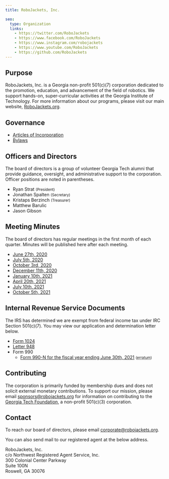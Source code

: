 ```yaml
---
title: RoboJackets, Inc.

seo:
  type: Organization
  links:
    - https://twitter.com/RoboJackets
    - https://www.facebook.com/RoboJackets
    - https://www.instagram.com/robojackets
    - https://www.youtube.com/RoboJackets
    - https://github.com/RoboJackets
---
```


## Purpose
RoboJackets, Inc. is a Georgia non-profit 501(c)(7) corporation dedicated to the promotion, education, and advancement of the field of robotics. We support hands-on, super-curricular activities at the Georgia Institute of Technology. For more information about our programs, please visit our main website, [RoboJackets.org](https://robojackets.org).

## Governance
- [Articles of Incorporation](https://drive.google.com/file/d/1OcqHgg6gsmm7M0igoncS3_vZkH_1u93N/view)
- [Bylaws](https://drive.google.com/file/d/1Nm9xpIIiznrOYsQsehvWmgUdIhvd08BZ/view)

## Officers and Directors
The board of directors is a group of volunteer Georgia Tech alumni that provide guidance, oversight, and administrative support to the corporation. Officer positions are noted in parentheses.

- Ryan Strat <small>(President)</small>
- Jonathan Spalten <small>(Secretary)</small>
- Kristaps Berzinch <small>(Treasurer)</small>
- Matthew Barulic
- Jason Gibson

## Meeting Minutes
The board of directors has regular meetings in the first month of each quarter. Minutes will be published here after each meeting.

- [June 27th, 2020](https://drive.google.com/file/d/10Drp4bHXjrMkehkWGr_uNrRqIs97UyGR/view)
- [July 5th, 2020](https://drive.google.com/file/d/1as_HCv6Hp9G7JpeVYFavYOJyuyq5FDk3/view)
- [October 3rd, 2020](https://drive.google.com/file/d/1pmLqBVuKeDCP1CiM2yEgTq1wao_JxC3e/view)
- [December 11th, 2020](https://drive.google.com/file/d/1s2VwBrz_Rm5XIkXq-zzHcbe6Rn9Lu8wZ/view)
- [January 10th, 2021](https://drive.google.com/file/d/1Qn8lSbYW0-QlOJDbYjOnjvfZ577oi5n3/view)
- [April 20th, 2021](https://drive.google.com/file/d/1Dzz-PpX8QZ9XXX7XP_Xx0P8qQtCpJMLX/view)
- [July 10th, 2021](https://drive.google.com/file/d/1OuhhnvW1XpgzmbM9TA-lEkez92amMdxX/view)
- [October 5th, 2021](https://drive.google.com/file/d/1GSqRhuZ3_t3iLRF1RKI0Ng-TSNOXMqSf/view)

## Internal Revenue Service Documents
The IRS has determined we are exempt from federal income tax under IRC Section 501(c)(7). You may view our application and determination letter below.

- [Form 1024](https://drive.google.com/file/d/1nmLuJcVOq79W_DozCqRSSE36UIuJWmJb/view)
- [Letter 948](https://drive.google.com/file/d/1JibB0Ob3ffuDw0bGXW1sJKUb8nia7gx9/view)
- Form 990
  - [Form 990-N for the fiscal year ending June 30th, 2021](https://drive.google.com/file/d/1HUBCrdszGFcEJtzuse-BWAj1YhISb95c/view) <small>(<abbr title="Due to a clerical error, this filing lists Kristaps Berzinch as the principal officer. The correct principal officer is Ryan Strat. The IRS does not accept revisions to filed 990N forms.">erratum</abbr>)</small>

## Contributing
The corporation is primarily funded by membership dues and does not solicit external monetary contributions. To support our mission, please email [sponsors@robojackets.org](mailto:sponsors@robojackets.org) for information on contributing to the [Georgia Tech Foundation](https://www.gtf.gatech.edu), a non-profit 501(c)(3) corporation.

## Contact
To reach our board of directors, please email [corporate@robojackets.org](mailto:corporate@robojackets.org).

You can also send mail to our registered agent at the below address.

RoboJackets, Inc.<br>
c/o Northwest Registered Agent Service, Inc.<br>
300 Colonial Center Parkway<br>
Suite 100N<br>
Roswell, GA 30076
